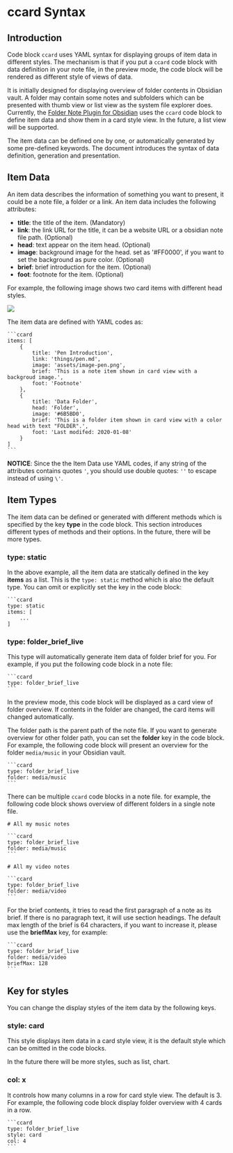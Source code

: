 # ccard Syntax

## Introduction

Code block `ccard` uses YAML syntax for displaying groups of item data in different styles. The mechanism is that if you put a `ccard` code block with data definition in your note file, in the preview mode, the code block will be rendered as different style of views of data.

It is initially designed for displaying overview of folder contents in Obsidian vault. A folder may contain some notes and subfolders which can be presented with thumb view or list view as the system file explorer does. 
Currently, the [Folder Note Plugin for Obsidian](https://github.com/xpgo/obsidian-folder-note-plugin) uses the `ccard` code block to define item data and show them in a card style view. In the future, a list view will be supported.

The item data can be defined one by one, or automatically generated by some pre-defined keywords. The document introduces the syntax of data definition, generation and presentation.

## Item Data

An item data describes the information of something you want to present, it could be a note file, a folder or a link. An item data includes the following attributes:

- **title**: the title of the item. (Mandatory)
- **link**: the link URL for the title, it can be a website URL or a obsidian note file path. (Optional)
- **head**: text appear on the item head. (Optional)
- **image**: background image for the head. set as '#FF0000', if you want to set the background as pure color. (Optional)
- **brief**: brief introduction for the item. (Optional)
- **foot**: footnote for the item. (Optional)

For example, the following image shows two card items with different head styles.

![](https://raw.githubusercontent.com/xpgo/obsidian-folder-note-plugin/master/image/Item-card-view.png)

The item data are defined with YAML codes as:

```
​```ccard
items: [
    {
        title: 'Pen Introduction',
        link: 'things/pen.md',
        image: 'assets/image-pen.png',
        brief: 'This is a note item shown in card view with a backgroud image.',
        foot: 'Footnote'
    },
    {
        title: 'Data Folder',
        head: 'Folder',
        image: '#6B5BD0',
        brief: 'This is a folder item shown in card view with a color head with text "FOLDER".',
        foot: 'Last modifed: 2020-01-08'
    }
]
​```
```

**NOTICE**: Since the the Item Data use YAML codes, if any string of the attributes contains quotes `'`, you should use double quotes: `''` to escape instead of using `\'`.

## Item Types

The item data can be defined or generated with different methods which is specified by the key **type** in the code block. This section introduces different types of methods and their options. In the future, there will be more types.

### type: static

In the above example, all the item data are statically defined in the key **items** as a list. This is the `type: static` method which is also the default type. You can omit or explicitly set the key in the code block:

```
​```ccard
type: static
items: [ 
    ... 
]
```

### type: folder_brief_live

This type will automatically generate item data of folder brief for you. For example, if you put the following code block in a note file:

```
​```ccard
type: folder_brief_live
​```
```

In the preview mode, this code block will be displayed as a card view of folder overview. If contents in the folder are changed, the card items will changed automatically.

The folder path is the parent path of the note file. If you want to generate overview for other folder path, you can set the **folder** key in the code block. For example, the following code block will present an overview for the folder `media/music` in your Obsidian vault.

```
​```ccard
type: folder_brief_live
folder: media/music
​```
```

There can be multiple `ccard` code blocks in a note file. for example, the following code block shows overview of different folders in a single note file.

```
# All my music notes

​```ccard
type: folder_brief_live
folder: media/music
​```

# All my video notes

​```ccard
type: folder_brief_live
folder: media/video
​```
```

For the brief contents, it tries to read the first paragraph of a note as its brief. If there is no paragraph text, it will use section headings. The default max length of the brief is 64 characters, if you want to increase it, please use the **briefMax** key, for example:

```
​```ccard
type: folder_brief_live
folder: media/video
briefMax: 128
​```
```


## Key for styles

You can change the display styles of the item data by the following keys.

### style: card

This style displays item data in a card style view, it is the default style which can be omitted in the code blocks.

In the future there will be more styles, such as list, chart.

### col: x

It controls how many columns in a row for card style view. The default is 3. For example, the following code block display folder overview with 4 cards in a row. 

```
​```ccard
type: folder_brief_live
style: card
col: 4
​```
```

